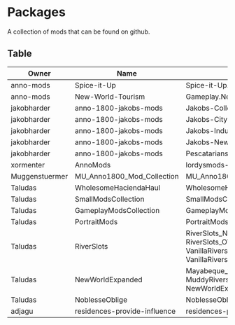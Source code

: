 # Packages

A collection of mods that can be found on github.

## Table

|Owner|Name|Package|
|-|-|-|
| anno-mods | Spice-it-Up | Spice-it-Up.zip |
| anno-mods | New-World-Tourism | Gameplay.New.World.Tourism.zip |
| jakobharder | anno-1800-jakobs-mods | Jakobs-Collection-v*.zip |
| jakobharder | anno-1800-jakobs-mods | Jakobs-City-Variations-*.zip |
| jakobharder | anno-1800-jakobs-mods | Jakobs-Industrial-Cities-*.zip |
| jakobharder | anno-1800-jakobs-mods | Jakobs-New-World-Cities-*.zip |
| jakobharder | anno-1800-jakobs-mods | Pescatarians-*.zip |
| xormenter | AnnoMods | lordysmods-v*.zip |
| Muggenstuermer | MU_Anno1800_Mod_Collection | MU_Anno1800_Mod_Collection_Full_v*.zip
| Taludas | WholesomeHaciendaHaul | WholesomeHaciendaHaul_v*.zip |
| Taludas | SmallModsCollection | SmallModsCollection_v*.zip |
| Taludas | GameplayModsCollection | GameplayModsCollection_v*.zip |
| Taludas | PortraitMods | PortraitMods_v*.zip |
| Taludas | RiverSlots | RiverSlots_NW_v*.zip - RiverSlots_OW_v*.zip - VanillaRiverslotBuildingsNW_v*.zip - VanillaRiverslotBuildingsOW_v*.zip|
| Taludas | NewWorldExpanded | Mayabeque_v*.zip - MuddyRiversRemoved_v*.zip - NewWorldExpanded_v*.zip |
| Taludas | NoblesseOblige | NoblesseOblige.zip |
| adjagu | residences-provide-influence | residences-provide-influence-*.zip |

